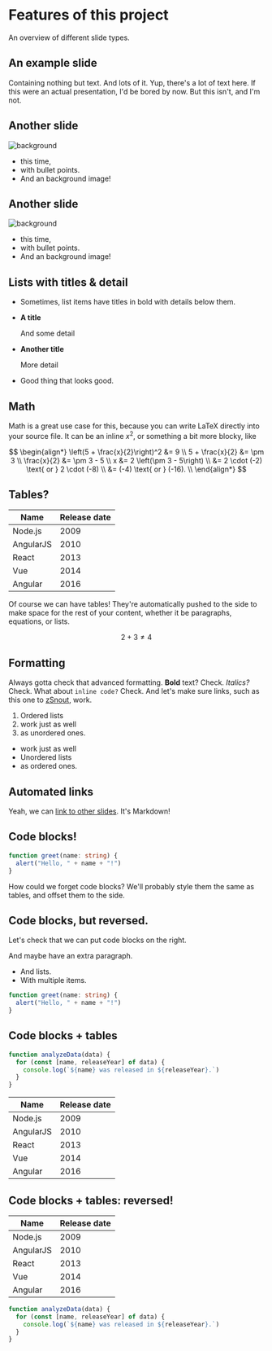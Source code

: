 # Features of this project

An overview of different slide types.

## An example slide

Containing nothing but text. And lots of it. Yup, there's a lot of text here. If
this were an actual presentation, I'd be bored by now. But this isn't, and I'm
not.

## Another slide

![background](https://virginiaduran.files.wordpress.com/2014/02/virginia-duran-blog-10-sites-to-take-the-best-skyline-pictures-in-san-francisco-mandarin-oriental-at-dusk.jpg)

- this time,
- with bullet points.
- And an background image!

## Another slide

![background](https://virginiaduran.files.wordpress.com/2014/02/virginia-duran-blog-10-sites-to-take-the-best-skyline-pictures-in-san-francisco-mandarin-oriental-at-dusk.jpg)

- this time,
- with bullet points.
- And an background image!

## Lists with titles & detail

- Sometimes, list items have titles in bold with details below them.

- **A title**

  And some detail

- **Another title**

  More detail

- Good thing that looks good.

## Math

Math is a great use case for this, because you can write LaTeX directly into
your source file. It can be an inline $x^2$, or something a bit more blocky,
like

$$
\begin{align*}
\left(5 + \frac{x}{2}\right)^2 &= 9 \\
5 + \frac{x}{2} &= \pm 3 \\
\frac{x}{2} &= \pm 3 - 5 \\
x &= 2 \left(\pm 3 - 5\right) \\
  &= 2 \cdot (-2) \text{ or } 2 \cdot (-8) \\
  &= (-4) \text{ or } (-16). \\
\end{align*}
$$

## Tables?

| Name      | Release date |
| --------- | ------------ |
| Node.js   | 2009         |
| AngularJS | 2010         |
| React     | 2013         |
| Vue       | 2014         |
| Angular   | 2016         |

Of course we can have tables! They're automatically pushed to the side to make
space for the rest of your content, whether it be paragraphs, equations, or
lists.

$$2 + 3 \not = 4$$

## Formatting

Always gotta check that advanced formatting. **Bold** text? Check. _Italics?_
Check. What about `inline code?` Check. And let's make sure links, such as this
one to [zSnout](https://zsnout.com/), work.

1. Ordered lists
2. work just as well
3. as unordered ones.

- work just as well
- Unordered lists
- as ordered ones.

## Automated links

Yeah, we can [link to other slides](#code-blocks--tables-reversed). It's
Markdown!

## Code blocks!

```ts
function greet(name: string) {
  alert("Hello, " + name + "!")
}
```

How could we forget code blocks? We'll probably style them the same as tables,
and offset them to the side.

## Code blocks, but reversed.

Let's check that we can put code blocks on the right.

And maybe have an extra paragraph.

- And lists.
- With multiple items.

```ts
function greet(name: string) {
  alert("Hello, " + name + "!")
}
```

## Code blocks + tables

```js
function analyzeData(data) {
  for (const [name, releaseYear] of data) {
    console.log(`${name} was released in ${releaseYear}.`)
  }
}
```

| Name      | Release date |
| --------- | ------------ |
| Node.js   | 2009         |
| AngularJS | 2010         |
| React     | 2013         |
| Vue       | 2014         |
| Angular   | 2016         |

## Code blocks + tables: reversed!

| Name      | Release date |
| --------- | ------------ |
| Node.js   | 2009         |
| AngularJS | 2010         |
| React     | 2013         |
| Vue       | 2014         |
| Angular   | 2016         |

```js
function analyzeData(data) {
  for (const [name, releaseYear] of data) {
    console.log(`${name} was released in ${releaseYear}.`)
  }
}
```
